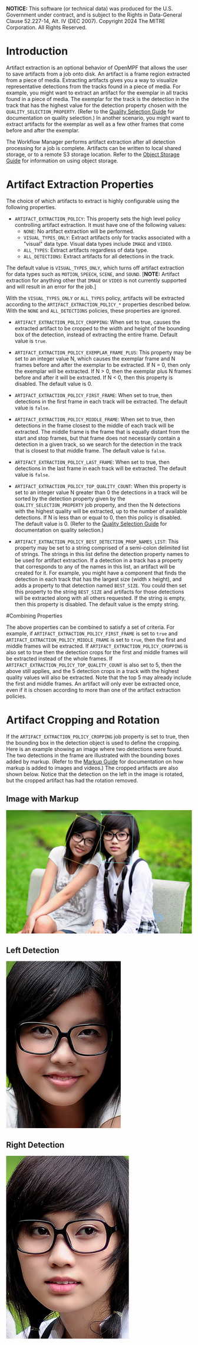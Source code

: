 **NOTICE:** This software (or technical data) was produced for the U.S. Government under contract, and is subject to the
Rights in Data-General Clause 52.227-14, Alt. IV (DEC 2007). Copyright 2024 The MITRE Corporation. All Rights Reserved.

# Introduction

Artifact extraction is an optional behavior of OpenMPF that allows the user to save artifacts from a job onto disk. An
artifact is a frame region extracted from a piece of media. Extracting artifacts gives you a way to visualize representative
detections from the tracks found in a piece of media. For example, you might want to extract an artifact for the
exemplar in all tracks found in a piece of media. The exemplar for the track is the detection in the track that has the
highest value for the detection property chosen with the `QUALITY_SELECTION_PROPERTY`. (Refer to the [Quality Selection Guide](Quality-Selection-Guide/index.html) for documentation on quality selection.) In another scenario, you might want to extract
artifacts for the exemplar as well as a few other frames that come before and after the exemplar.

The Workflow Manager performs artifact extraction after all detection processing for a job is complete. Artifacts can be
written to local shared storage, or to a remote S3 storage location. Refer to the [Object Storage Guide](Object-Storage-Guide/index.html) for information on using object storage.

# Artifact Extraction Properties

The choice of which artifacts to extract is highly configurable using the following properties.

- `ARTIFACT_EXTRACTION_POLICY`: This property sets the high level policy controlling artifact extraction. It must have
one of the following values:
    - `NONE`: No artifact extraction will be performed.
    - `VISUAL_TYPES_ONLY`: Extract artifacts only for tracks associated with a "visual" data type. Visual data types
  include `IMAGE` and `VIDEO`.
    - `ALL_TYPES`: Extract artifacts regardless of data type.
    - `ALL_DETECTIONS`: Extract artifacts for all detections in the track.

The default value is `VISUAL_TYPES_ONLY`, which turns off artifact extraction for data types such as `MOTION`,
`SPEECH`, `SCENE`, and `SOUND`. [**NOTE:** Artifact extraction for anything other that `IMAGE` or `VIDEO` is not currently
supported and will result in an error for the job.]

With the `VISUAL_TYPES_ONLY` or `ALL_TYPES` policy, artifacts will be extracted according to the
`ARTIFACT_EXTRACTION_POLICY_*` properties described below. With the `NONE` and `ALL_DETECTIONS` policies, these
properties are ignored.

- `ARTIFACT_EXTRACTION_POLICY_CROPPING`: When set to true, causes the extracted artifact to
be cropped to the width and height of the bounding box of the detection, instead of extracting the entire frame.
Default value is `true`.

- `ARTIFACT_EXTRACTION_POLICY_EXEMPLAR_FRAME_PLUS`: This property may be set to an integer value N, which causes
the exemplar frame and N frames before and after the exemplar to be extracted. If N = 0, then only
the exemplar will be extracted. If N > 0, then the exemplar plus N frames before and after it will be extracted.
If N < 0, then this property is disabled. The default value is 0.

- `ARTIFACT_EXTRACTION_POLICY_FIRST_FRAME`: When set to true, then detections in the first frame in each track will
be extracted. The default value is `false`.

- `ARTIFACT_EXTRACTION_POLICY_MIDDLE_FRAME`: When set to true, then detections in the frame closest to the middle of
each track will be extracted. The middle frame is the frame that is equally distant from the start and stop frames,
but that frame does not necessarily contain a detection in a given track, so we search for the detection in the track
that is closest to that middle frame. The default value is `false`.

- `ARTIFACT_EXTRACTION_POLICY_LAST_FRAME`: When set to true, then detections in the last frame in each track will
be extracted. The default value is `false`.

- `ARTIFACT_EXTRACTION_POLICY_TOP_QUALITY_COUNT`: When this property is set to an integer value N greater than 0
the detections in a track will be sorted by the detection property given by the `QUALITY_SELECTION_PROPERTY` job
property, and then the N detections with the highest quality will be extracted, up to the number of available
detections. If N is less than or equal to 0, then this policy is disabled. The default value is 0. (Refer to the [Quality Selection Guide](Quality-Selection-Guide/index.html) for documentation on quality selection.)

- `ARTIFACT_EXTRACTION_POLICY_BEST_DETECTION_PROP_NAMES_LIST`: This property may be set to a string comprised of a
semi-colon delimited list of strings. The strings in this list define the detection property names to be used for
artifact extraction. If a detection in a track has a property that corresponds to any of the names in this list,
an artifact will be created for it. For example, you might have a component that finds the detection in each track that has the largest size (width x height), and adds a property to that detection named `BEST_SIZE`. You could then set this property to the string `BEST_SIZE` and artifacts for those detections will be extracted along with all others requested. If the string is empty, then this property is disabled. The default value is
the empty string.

#Combining Properties

The above properties can be combined to satisfy a set of criteria. For example, if `ARTIFACT_EXTRACTION_POLICY_FIRST_FRAME` is set to `true` and `ARTIFACT_EXTRACTION_POLICY_MIDDLE_FRAME` is set to `true`, then the first and middle frames will be extracted. If `ARTIFACT_EXTRACTION_POLICY_CROPPING` is also set to true then the detection crops for the first and middle frames will be extracted instead of the whole frames. If `ARTIFACT_EXTRACTION_POLICY_TOP_QUALITY_COUNT` is also set to 5, then the above still applies, and the 5 detection crops in a track with the highest quality values will also be extracted. Note that the top 5 may already include the first and middle frames. An artifact will only ever be extracted once, even if it is chosen according to more than one of the artifact extraction policies.

# Artifact Cropping and Rotation

If the `ARTIFACT_EXTRACTION_POLICY_CROPPING` job property is set to true, then the bounding box in the detection object is used to define the cropping. Here is an example showing an image where two detections were found. The two detections in the frame are illustrated with the bounding boxes added by markup. (Refer to the [Markup Guide](Markup-Guide/index.html) for documentation on how markup is added to images and videos.) The cropped artifacts are also shown below. Notice that the detection on the left in the image is rotated, but the cropped artifact has had the rotation removed.

## Image with Markup

![Image With Markup](img/artifacts/original_with_markup.png "Image With Markup")

## Left Detection

![Rotated Cropped Artifact](img/artifacts/frame-7-0-1.png "Rotated Cropped Artifact")

## Right Detection

![Cropped Artifact](img/artifacts/frame-7-0-0.png "Cropped Artifact")
